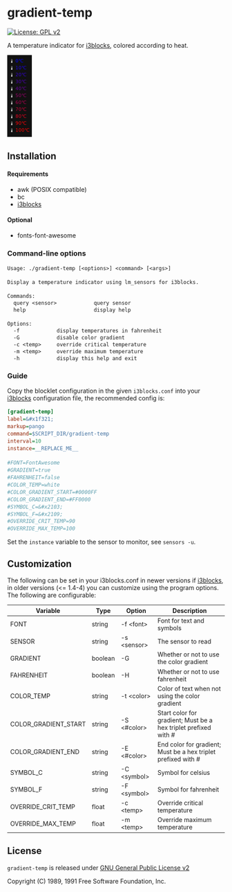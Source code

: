 gradient-temp
=========
[![License: GPL v2](https://img.shields.io/badge/License-GPL%20v2-blue.svg)][license]

A temperature indicator for [i3blocks], colored according to heat.

![](example.png)

## Installation

#### Requirements
* awk (POSIX compatible)
* bc
* [i3blocks]

#### Optional
* fonts-font-awesome

### Command-line options
```
Usage: ./gradient-temp [<options>] <command> [<args>]

Display a temperature indicator using lm_sensors for i3blocks.

Commands:
  query <sensor>            query sensor
  help                      display help

Options:
  -f            display temperatures in fahrenheit
  -G            disable color gradient
  -c <temp>     override critical temperature
  -m <temp>     override maximum temperature
  -h            display this help and exit
```

### Guide
Copy the blocklet configuration in the given `i3blocks.conf` into your [i3blocks] configuration file, the recommended config is:

```INI
[gradient-temp]
label=&#x1f321;
markup=pango
command=$SCRIPT_DIR/gradient-temp
interval=10
instance=__REPLACE_ME__

#FONT=FontAwesome
#GRADIENT=true
#FAHRENHEIT=false
#COLOR_TEMP=white
#COLOR_GRADIENT_START=#0000FF
#COLOR_GRADIENT_END=#FF0000
#SYMBOL_C=&#x2103;
#SYMBOL_F=&#x2109;
#OVERRIDE_CRIT_TEMP=90
#OVERRIDE_MAX_TEMP=100
```

Set the `instance` variable to the sensor to monitor, see `sensors -u`.

## Customization

The following can be set in your i3blocks.conf in newer versions if [i3blocks], in older versions (<= 1.4-4) you can customize using the program options. The following are configurable:

Variable | Type | Option | Description
------------ | ------------ | ------------- | -------------
FONT | string | -f &lt;font&gt; | Font for text and symbols
SENSOR | string | -s &lt;sensor&gt; | The sensor to read
GRADIENT | boolean | -G | Whether or not to use the color gradient
FAHRENHEIT | boolean | -H | Whether or not to use fahrenheit
COLOR_TEMP | string | -t &lt;color&gt; | Color of text when not using the color gradient
COLOR_GRADIENT_START | string | -S &lt;#color&gt; | Start color for gradient; Must be a hex triplet prefixed with #
COLOR_GRADIENT_END | string | -E &lt;#color&gt; | End color for gradient; Must be a hex triplet prefixed with #
SYMBOL_C | string | -C &lt;symbol&gt; | Symbol for celsius
SYMBOL_F | string | -F &lt;symbol&gt; | Symbol for fahrenheit
OVERRIDE_CRIT_TEMP | float | -c &lt;temp&gt; | Override critical temperature
OVERRIDE_MAX_TEMP | float | -m &lt;temp&gt; | Override maximum temperature

## License

`gradient-temp` is released under [GNU General Public License v2][license]

Copyright (C) 1989, 1991 Free Software Foundation, Inc.

[i3blocks]: https://vivien.github.io/i3blocks/
[license]: https://www.gnu.org/licenses/gpl-2.0.en.html
